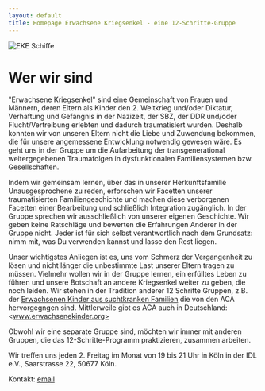 ```yaml
---
layout: default
title: Homepage Erwachsene Kriegsenkel - eine 12-Schritte-Gruppe
---
```


![EKE Schiffe](schiffe_eke.jpg)

# Wer wir sind

"Erwachsene Kriegsenkel" sind eine Gemeinschaft von Frauen und Männern, deren Eltern als Kinder den 2. Weltkrieg und/oder Diktatur, Verhaftung und Gefängnis in der Nazizeit, der SBZ, der DDR und/oder Flucht/Vertreibung erlebten und dadurch traumatisiert wurden. Deshalb konnten wir von unseren Eltern nicht die Liebe und Zuwendung bekommen, die für unsere angemessene Entwicklung notwendig gewesen wäre. Es geht uns in der Gruppe um die Aufarbeitung der transgenerational weitergegebenen Traumafolgen in dysfunktionalen Familiensystemen bzw. Gesellschaften.

Indem wir gemeinsam lernen, über das in unserer Herkunftsfamilie Unausgesprochene zu reden, erforschen wir Facetten unserer traumatisierten Familiengeschichte und machen diese verborgenen Facetten einer Bearbeitung und schließlich Integration zugänglich. In der Gruppe sprechen wir ausschließlich von unserer eigenen Geschichte. Wir geben keine Ratschläge und bewerten die Erfahrungen Anderer in der Gruppe nicht. Jeder ist für sich selbst verantwortlich nach dem Grundsatz: nimm mit, was Du verwenden kannst und lasse den Rest liegen.

Unser wichtigstes Anliegen ist es, uns vom Schmerz der Vergangenheit zu lösen und nicht länger die unbestimmte Last unserer Eltern tragen zu müssen. Vielmehr wollen wir in der Gruppe lernen, ein erfülltes Leben zu führen und unsere Botschaft an andere Kriegsenkel weiter zu geben, die noch leiden.
Wir stehen in der Tradition anderer 12 Schritte Gruppen, z.B. der [Erwachsenen Kinder aus suchtkranken Familien](http://www.eksev.de) die von den ACA hervorgegngen sind. Mittlerweile gibt es ACA auch in Deutschland: <www.erwachsenekinder.org>

Obwohl wir eine separate Gruppe sind, möchten wir immer mit anderen Gruppen, die das 12-Schritte-Programm praktizieren, zusammen arbeiten.

Wir treffen uns jeden 2. Freitag im Monat von 19 bis 21 Uhr in Köln
in der IDL e.V., Saarstrasse 22, 50677 Köln.

Kontakt: [email](mailto:eke.freitag.koeln@gmail.com)
